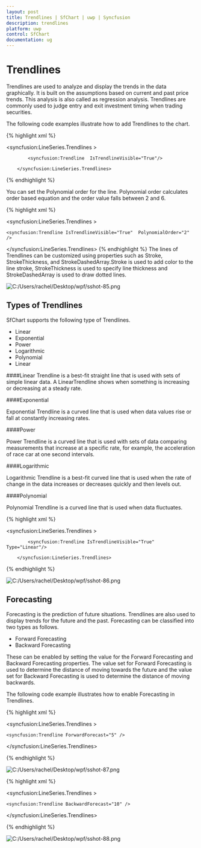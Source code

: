 ```yaml
---
layout: post
title: Trendlines | SfChart | uwp | Syncfusion
description: trendlines
platform: uwp
control: SfChart
documentation: ug
---
```


# Trendlines

Trendlines are used to analyze and display the trends in the data graphically. It is built on the assumptions based on current and past price trends. This analysis is also called as regression analysis. Trendlines are commonly used to judge entry and exit investment timing when trading securities. 

The following code examples illustrate how to add Trendlines to the chart.

{% highlight xml %}



<syncfusion:LineSeries.Trendlines >

            <syncfusion:Trendline  IsTrendlineVisible="True"/>

        </syncfusion:LineSeries.Trendlines>

{% endhighlight %}

You can set the Polynomial order for the line. Polynomial order calculates order based equation and the order value falls between 2 and 6.

{% highlight xml %}



<syncfusion:LineSeries.Trendlines >

    <syncfusion:Trendline IsTrendlineVisible="True"  PolynomialOrder="2" />

</syncfusion:LineSeries.Trendlines>
{% endhighlight %}
The lines of Trendlines can be customized using properties such as Stroke, StrokeThickness, and StrokeDashedArray.Stroke is used to add color to the line stroke, StrokeThickness is used to specify line thickness and StrokeDashedArray is used to draw dotted lines.

![C:/Users/rachel/Desktop/wpf/sshot-85.png](Trendlines_images/Trendlines_img1.png)



## Types of Trendlines

SfChart supports the following type of Trendlines.

* Linear
* Exponential
* Power
* Logarithmic
* Polynomial 
* Linear



####Linear Trendline is a best-fit straight line that is used with sets of simple linear data. A LinearTrendline shows when something is increasing or decreasing at a steady rate. 

####Exponential

Exponential Trendline is a curved line that is used when data values rise or fall at constantly increasing rates.

####Power

Power Trendline is a curved line that is used with sets of data comparing measurements that increase at a specific rate, for example, the acceleration of race car at one second intervals.

####Logarithmic

Logarithmic Trendline is a best-fit curved line that is used when the rate of change in the data increases or decreases quickly and then levels out.

####Polynomial

Polynomial Trendline is a curved line that is used when data fluctuates.

{% highlight xml %}



<syncfusion:LineSeries.Trendlines >

            <syncfusion:Trendline IsTrendlineVisible="True" Type="Linear"/>

        </syncfusion:LineSeries.Trendlines>


{% endhighlight %}


![C:/Users/rachel/Desktop/wpf/sshot-86.png](Trendlines_images/Trendlines_img2.png)



## Forecasting

Forecasting is the prediction of future situations. Trendlines are also used to display trends for the future and the past. Forecasting can be classified into two types as follows.

* Forward Forecasting
* Backward Forecasting

These can be enabled by setting the value for the Forward Forecasting and Backward Forecasting properties. The value set for Forward Forecasting is used to determine the distance of moving towards the future and the value set for Backward Forecasting is used to determine the distance of moving backwards.

The following code example illustrates how to enable Forecasting in Trendlines.

{% highlight xml %}



<syncfusion:LineSeries.Trendlines >

    <syncfusion:Trendline ForwardForecast="5" />

</syncfusion:LineSeries.Trendlines>

{% endhighlight %}



![C:/Users/rachel/Desktop/wpf/sshot-87.png](Trendlines_images/Trendlines_img3.png)



{% highlight xml %}



<syncfusion:LineSeries.Trendlines >

    <syncfusion:Trendline BackwardForecast="10" />

</syncfusion:LineSeries.Trendlines>

{% endhighlight %}

![C:/Users/rachel/Desktop/wpf/sshot-88.png](Trendlines_images/Trendlines_img4.png)



